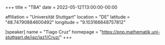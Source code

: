+++
title = "TBA"
date = 2022-05-12T13:00:00-00:00

affiliation = "Universität Stuttgart"
location = "DE"
latitude = "48.74790884600492"
longitude = "9.103166648757812"

[speaker]
  name = "Tiago Cruz"
  homepage = "https://pnp.mathematik.uni-stuttgart.de/iaz/iaz1/Cruz/"
+++
